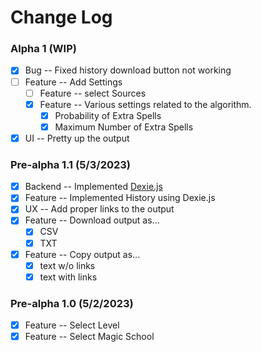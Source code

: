 # Change Log

### Alpha 1 (WIP)
-   [x] Bug -- Fixed history download button not working
-   [ ] Feature -- Add Settings
    -   [ ] Feature -- select Sources
    -   [x] Feature -- Various settings related to the algorithm.
        -   [x] Probability of Extra Spells
        -   [x] Maximum Number of Extra Spells
-   [x] UI -- Pretty up the output

### Pre-alpha 1.1 (5/3/2023)
-   [x] Backend -- Implemented [Dexie.js](https://dexie.org/)
-   [x] Feature -- Implemented History using Dexie.js 
-   [x] UX -- Add proper links to the output
-   [x] Feature -- Download output as...
    -   [x] CSV
    -   [x] TXT
-   [x] Feature -- Copy output as...
    -   [x] text w/o links
    -   [x] text with links

### Pre-alpha 1.0 (5/2/2023)

-   [x] Feature -- Select Level
-   [x] Feature -- Select Magic School
